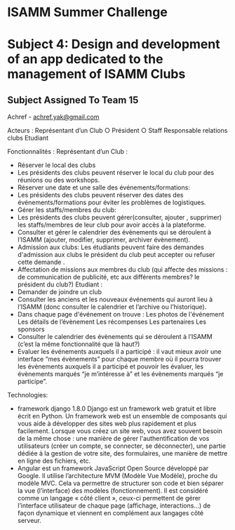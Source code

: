 ﻿# ISAMM Summer Challenge
# Subject 4: Design and development of an app dedicated to the management of ISAMM Clubs

## Subject Assigned To Team 15
Achref - achref.yak@gmail.com


Acteurs :
 Représentant d’un Club
 ○ Président
 ○ Staff
Responsable relations clubs
 Etudiant


Fonctionnalités :
 Représentant d’un Club :
 *  Réserver le local des clubs
 *  Les présidents des clubs peuvent réserver le local du club pour des réunions ou des workshops.
 *  Réserver une date et une salle des événements/formations:
 *  Les présidents des clubs peuvent réserver des dates des événements/formations pour éviter les problèmes de logistiques.
 *  Gérer les staffs/membres du club:
 *  Les présidents des clubs peuvent gérer(consulter, ajouter , supprimer) les staffs/membres de leur club pour avoir accès à la plateforme.
 *  Consulter et gérer le calendrier des évènements qui se déroulent à l’ISAMM (ajouter, modifier, supprimer, archiver évènement).
 *  Admission aux clubs: Les étudiants peuvent faire des demandes d'admission aux clubs le président du club peut accepter ou refuser cette demande .
 *  Affectation de missions aux membres du club (qui affecte des missions : de communication de publicité, etc aux différents membres? le président du club?)
 Etudiant :
 * Demander de joindre un club
 *  Consulter les anciens et les nouveaux événements qui auront lieu à l’ISAMM (donc consulter le calendrier et l’archive ou l’historique).
 *  Dans chaque page d'événement on trouve :
Les photos de l'événement
Les détails de l’évènement
Les récompenses
Les partenaires
Les sponsors
 *  Consulter le calendrier des évènements qui se déroulent à l’ISAMM (c’est la même fonctionnalité que là haut?)
 *  Evaluer les événements auxquels il a participé : il vaut mieux avoir une interface “mes évènements” pour chaque 
membre où il pourra trouver les évènements auxquels il a participé et pouvoir les évaluer, les évènements marqués “je m’intéresse à” et les évènements marqués “je participe”.

Technologies:
 * framework django 1.8.0
  Django est un framework web gratuit et libre écrit en Python. Un framework web est un ensemble de composants qui vous aide à développer des sites web plus rapidement et plus facilement.
  Lorsque vous créez un site web, vous avez souvent besoin de la même chose : une manière de gérer l'authentification de vos utilisateurs (créer un compte, se connecter, se déconnecter), une partie dédiée à
  la gestion de votre site, des formulaires, une manière de mettre en ligne des fichiers, etc.
 * Angular est un framework JavaScript Open Source développé par Google. Il utilise l’architecture MVM (Modèle Vue Modèle), proche du modèle MVC. Cela va permettre de structurer son code et bien séparer la vue (l’interface) des modèles (fonctionnement).
   Il est considéré comme un langage « côté client », ceux-ci permettent de gérer l’interface utilisateur de chaque page (affichage, interactions…) de façon dynamique et viennent en complément aux langages côté serveur.
